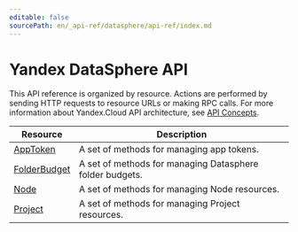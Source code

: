 ```yaml
---
editable: false
sourcePath: en/_api-ref/datasphere/api-ref/index.md
---
```


# Yandex DataSphere API
This API reference is organized by resource. Actions are performed by sending HTTP requests to resource URLs or making RPC calls. For more information about Yandex.Cloud API architecture, see [API Concepts](/docs/api-design-guide/).

Resource | Description
--- | ---
[AppToken](AppToken/index.md) | A set of methods for managing app tokens.
[FolderBudget](FolderBudget/index.md) | A set of methods for managing Datasphere folder budgets.
[Node](Node/index.md) | A set of methods for managing Node resources.
[Project](Project/index.md) | A set of methods for managing Project resources.
